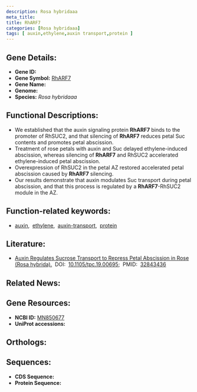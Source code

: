 ```yaml
---
description: Rosa hybridaaa
meta_title:
title: RhARF7
categories: [Rosa hybridaaa]
tags: [ auxin,ethylene,auxin transport,protein ]
---
```


## Gene Details:
- **Gene ID:** []()
- **Gene Symbol:** <u>RhARF7</u>
- **Gene Name:** 
- **Genome:** []()
- **Species:** *Rosa hybridaaa*

## Functional Descriptions:
   - We established that the auxin signaling protein **RhARF7** binds to the promoter of RhSUC2, and that silencing of **RhARF7** reduces petal Suc contents and promotes petal abscission.
   - Treatment of rose petals with auxin and Suc delayed ethylene-induced abscission, whereas silencing of **RhARF7** and RhSUC2 accelerated ethylene-induced petal abscission.
   - Overexpression of RhSUC2 in the petal AZ restored accelerated petal abscission caused by **RhARF7** silencing.
   - Our results demonstrate that auxin modulates Suc transport during petal abscission, and that this process is regulated by a **RhARF7**-RhSUC2 module in the AZ.

## Function-related keywords:
   - [auxin](/tags/auxin/),&nbsp;&nbsp;[ethylene](/tags/ethylene/),&nbsp;&nbsp;[auxin-transport](/tags/auxin-transport/),&nbsp;&nbsp;[protein](/tags/protein/)

## Literature:
   - [Auxin Regulates Sucrose Transport to Repress Petal Abscission in Rose (Rosa hybrida).](https://doi.org/10.1105/tpc.19.00695)&nbsp;&nbsp;DOI:&nbsp;&nbsp;[10.1105/tpc.19.00695](https://doi.org/10.1105/tpc.19.00695);&nbsp;&nbsp;PMID:&nbsp;&nbsp;[32843436](https://pubmed.ncbi.nlm.nih.gov/32843436/)

## Related News:

## Gene Resources:
- **NCBI ID:**  [MN850677](https://www.ncbi.nlm.nih.gov/gene/?term=MN850677)
- **UniProt accessions:**  [](https://www.uniprot.org/uniprotkb//entry)

## Orthologs:

## Sequences:
- **CDS Sequence:**
- **Protein Sequence:**
